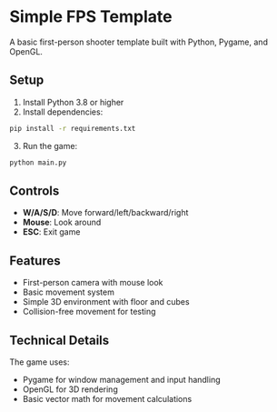 # Simple FPS Template

A basic first-person shooter template built with Python, Pygame, and OpenGL.

## Setup

1. Install Python 3.8 or higher
2. Install dependencies:
```bash
pip install -r requirements.txt
```
3. Run the game:
```bash
python main.py
```

## Controls

- **W/A/S/D**: Move forward/left/backward/right
- **Mouse**: Look around
- **ESC**: Exit game

## Features

- First-person camera with mouse look
- Basic movement system
- Simple 3D environment with floor and cubes
- Collision-free movement for testing

## Technical Details

The game uses:
- Pygame for window management and input handling
- OpenGL for 3D rendering
- Basic vector math for movement calculations 
